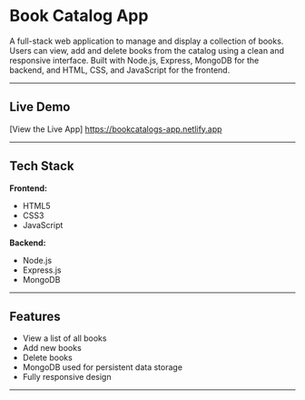 #  Book Catalog App

A full-stack web application to manage and display a collection of books. Users can view, add and delete books from the catalog using a clean and responsive interface. Built with Node.js, Express, MongoDB for the backend, and HTML, CSS, and JavaScript for the frontend.

---

##  Live Demo

 [View the Live App] https://bookcatalogs-app.netlify.app 

---

##  Tech Stack

**Frontend:**
- HTML5
- CSS3
- JavaScript 

**Backend:**
- Node.js
- Express.js
- MongoDB

---

##  Features

-  View a list of all books
-  Add new books
-  Delete books
-  MongoDB used for persistent data storage
-  Fully responsive design

---


